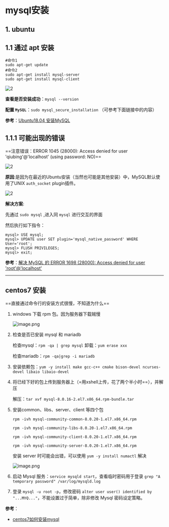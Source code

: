 # mysql安装

## 1. ubuntu

## 1.1 通过 apt 安装

```shell
#命令1
sudo apt-get update
#命令2
sudo apt-get install mysql-server
sudo apt-get install mysql-client
```

![2](https://img-blog.csdn.net/2018062311511088)

**查看是否安装成功**：`mysql --version`

**配置 `MySQL`**：`sudo mysql_secure_installation` （可参考下面链接中的内容）

**参考**：[Ubuntu18.04 安装MySQL](https://blog.csdn.net/weixx3/article/details/80782479)

## 1.1.1 可能出现的错误

==注意错误：ERROR 1045 (28000): Access denied for user 'qiubing'@'localhost' (using password: NO)==

![2](http://ww1.sinaimg.cn/large/006alGmrly1g276wmdle6j30h201mweo.jpg)

**原因**:是因为在最近的Ubuntu安装（当然也可能是其他安装）中，MySQL默认使用了UNIX `auth_socket` plugin插件。

![2](http://ww1.sinaimg.cn/large/006alGmrly1g276y3do7sj30bw05j0sv.jpg)

**解决方案**:

先通过 `sudo mysql` ,进入同 `mysql` 进行交互的界面

然后执行如下指令：

```mysql
mysql> USE mysql;
mysql> UPDATE user SET plugin='mysql_native_password' WHERE User='root';
mysql> FLUSH PRIVILEGES;
mysql> exit;
```

**参考**：[解决 MySQL 的 ERROR 1698 (28000): Access denied for user 'root'@'localhost'](https://blog.csdn.net/jlu16/article/details/82809937)

---

## centos7 安装

==直接通过命令行的安装方式很慢，不知道为什么==

1. windows 下载 rpm 包。因为服务器下载贼慢

    ![image.png](https://ww1.sinaimg.cn/large/006alGmrgy1gehfw42iu4j31400l5aee.jpg)

2. 检查是否已安装 mysql 和 mariadb

    检查mysql：`rpm -qa | grep mysql`
    卸载：`yum erase xxx`

    检查mariadb：`rpm -qa|grep -i mariadb`

3. 安装依赖包：`yum -y install make gcc-c++ cmake bison-devel ncurses-devel libaio libaio-devel`

4. 将已经下好的包上传到服务器上（=用xshell上传，花了两个半小时==），并解压

    解压：`tar xvf mysql-8.0.16-2.el7.x86_64.rpm-bundle.tar`

5. 安装common、libs、server、client 等四个包

    `rpm -ivh mysql-community-common-8.0.20-1.el7.x86_64.rpm`

    `rpm -ivh mysql-community-libs-8.0.20-1.el7.x86_64.rpm`

    `rpm -ivh mysql-community-client-8.0.20-1.el7.x86_64.rpm`

    `rpm -ivh mysql-community-server-8.0.20-1.el7.x86_64.rpm`

    安装 server 时可能会出错，可以使用 `yum -y install numactl` 解决

    ![image.png](https://ww1.sinaimg.cn/large/006alGmrgy1gehll8xtgqj316p055dgv.jpg)

6. 启动 Mysql 服务：`service mysqld start`，查看临时密码用于登录 `grep "A temporary password" /var/log/mysqld.log`

7. 登录 `mysql -u root -p`，修改密码 `alter user user() identified by "...MYQ..."`，不能设置过于简单，除非修改 Mysql 密码设定策略。

**参考**：

- [centos7如何安装mysql](https://jingyan.baidu.com/article/08b6a59172b47e14a80922bc.html)
